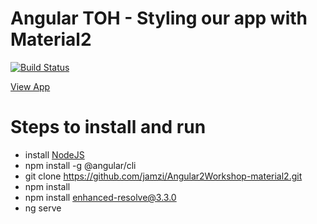 # Angular TOH - Styling our app with Material2

[![Build Status](https://travis-ci.org/jamzi/Angular2Workshop-material2.svg?branch=master)](https://travis-ci.org/jamzi/Angular2Workshop-material2)
<p><a href="https://material2-angular2workshop.firebaseapp.com/">View App</a></p>

# Steps to install and run
* install [NodeJS](https://nodejs.org/en/)
* npm install -g @angular/cli
* git clone https://github.com/jamzi/Angular2Workshop-material2.git
* npm install 
* npm install enhanced-resolve@3.3.0
* ng serve
